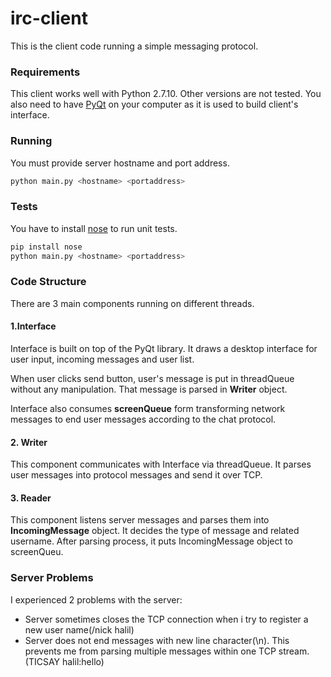 # irc-client

This is the client code running a simple messaging protocol.

### Requirements

This client works well with Python 2.7.10. Other versions are not tested.
You also need to have [PyQt](https://wiki.python.org/moin/PyQt) on your computer as it is used to build client's interface.

### Running

You must provide server hostname and port address.

```bash
python main.py <hostname> <portaddress>
```

### Tests

You have to install [nose](https://nose.readthedocs.org/en/latest/) to run unit tests.

```bash
pip install nose
python main.py <hostname> <portaddress>
```

### Code Structure

There are 3 main components running on different threads.

#### 1.Interface
Interface is built on top of the PyQt library. It draws a desktop interface for user input, incoming messages and user list.

When user clicks send button, user's message is put in threadQueue without any manipulation. That message is parsed in **Writer** object.
 
Interface also consumes **screenQueue** form transforming network messages to end user messages according to the chat protocol.

#### 2. Writer
This component communicates with Interface via threadQueue. It parses user messages into protocol messages and send it over TCP. 

#### 3. Reader
This component listens server messages and parses them into **IncomingMessage** object. It decides the type of message and related username. After parsing process, it puts IncomingMessage object to screenQueu.

### Server Problems

I experienced 2 problems with the server:
- Server sometimes closes the TCP connection when i try to register a new user name(/nick halil)
- Server does not end messages with new line character(\n). This prevents me from parsing multiple messages within one TCP stream.(TICSAY halil:hello)
